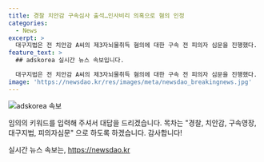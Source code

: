 ```yaml
---
title: 경찰 치안감 구속심사 출석…인사비리 의혹으로 혐의 인정
categories:
  - News
excerpt: >
  대구지법은 전 치안감 A씨의 제3자뇌물취득 혐의에 대한 구속 전 피의자 심문을 진행했다. A씨는 짧게 힘들게 해서 죄송하다고 말하고 돈을 받은 것을 인정했다. 추가 혐의에는 답하지 않았으며, 법원은 구속 여부를 판단 중이다. A씨는 퇴직 후 경찰관들의 인사 청탁을 받고 금품을 수수한 의혹을 받고 있다. 
feature_text: >
  ## adskorea 실시간 뉴스 속보입니다.

  대구지법은 전 치안감 A씨의 제3자뇌물취득 혐의에 대한 구속 전 피의자 심문을 진행했다. A씨는 짧게 힘들게 해서 죄송하다고 말하고 돈을 받은 것을 인정했다. 추가 혐의에는 답하지 않았으며, 법원은 구속 여부를 판단 중이다. A씨는 퇴직 후 경찰관들의 인사 청탁을 받고 금품을 수수한 의혹을 받고 있다. 
image: 'https://newsdao.kr/res/images/meta/newsdao_breakingnews.jpg'
---
```


<p><img src="https://newsdao.kr/res/images/meta/newsdao_breakingnews.jpg" alt="adskorea 속보" /></p>

<p>임의의 키워드를 입력해 주셔서 대답을 드리겠습니다. 목차는 "경찰, 치안감, 구속영장, 대구지법, 피의자심문" 으로 하도록 하겠습니다. 감사합니다!</p>
실시간 뉴스 속보는, <a href="https://newsdao.kr" rel="dofollow">https://newsdao.kr</a>


